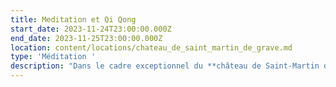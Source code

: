 ```yaml
---
title: Meditation et Qi Qong
start_date: 2023-11-24T23:00:00.000Z
end_date: 2023-11-25T23:00:00.000Z
location: content/locations/chateau_de_saint_martin_de_grave.md
type: 'Méditation '
description: "Dans le cadre exceptionnel du **château de Saint-Martin de Graves**, nous vous proposons un évènement unique qui associe Méditation et Qi Gong.\n\nLes **séances de méditation**, dispensées par **Frédéric CHASTELAS**, seront l’**opportunité d’apprendre et de pratiquer la méditation** ainsi que d’explorer la notion d'acceptation de soi et de découvrir comment nos croyances limitantes peuvent être à l’origine de nos malaises et maladies.\n\n***\n\nLes **séances de Qi Gong**, dispensées par **Audrey ALLEMAND**, double médaille d’or en coupe de France, permettront de **renforcer le corps avant la période hivernale**. Audrey proposera un **Qi Gong thérapeutique Yang Sheng** (entretien de la vie), en lien avec la médecine traditionnelle chinoise, qui permettra d’apprendre à renforcer son énergie durant les mois hivernaux. Nous travaillerons particulièrement les méridiens du poumon et du rein, pratiquerons l'auto-massage, et aborderons la diététique hivernale.\n\n***\n\n![](https://res.cloudinary.com/guikem/image/upload/v1662248963/Capture_d_e_cran_2022-09-04_a_01.48.58_bv6vik.png)\n\n***\n\n**Détails pratiques (prix, comment s’inscrire...)**\n&#x9;\t\t\t&#x9;\n\nQuatre tarifs selon si:\n\n1. Participation externe enseignement seul (sans hébergement- sans repas) : 195€\n   &#x9;\t&#x9;\n2. Participation externe enseignement + repas : 230€\\\n   &#x9;&#x9;\n3. Enseignement + repas + 2 nuits\n   .   chambre en dortoir seul : 280€\n   .   chambre en dortoir partagé (2 petits lits séparés) : 250€/ pers\t\t&#x9;\n   .   chambre seul en mobil home : 310€\n   .   chambre seule en maison : 335€\t\\\\\n4. Enseignement + repas + 1 seule nuit : - 30€ sur les prix des 2 nuits\n\n**Inscriptions** et  **infos** auprès de Karine SANTA au  [06 24 54 37 11](tel:0624543711) ou par email [contact@lagrandemaison34.fr](https://fredericchastelas.com/stages-et-cours/contact@lagrandemaison34.fr)\n"
---
```


